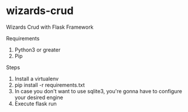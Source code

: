 # wizards-crud
Wizards Crud with Flask Framework

Requirements

1. Python3 or greater
2. Pip

Steps
1. Install a virtualenv
2. pip install -r requirements.txt
3. In case you don't want to use sqlite3, you're gonna have to configure your desired engine
4. Execute flask run
